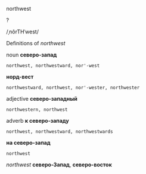 northwest

?

/ˌnôrTHˈwest/

Definitions of _northwest_

noun
**северо-запад**

    northwest, northwestward, nor'-west
**норд-вест**

    northwestward, northwest, nor'-wester, northwester

adjective
**северо-западный**

    northwestern, northwest

adverb
**к северо-западу**

    northwest, northwestward, northwestwards
**на северо-запад**

    northwest

_northwest_
**северо-Запад**, **северо-восток**